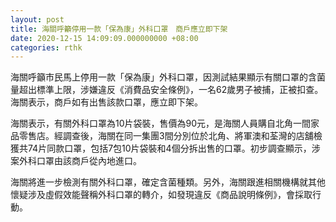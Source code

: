 ```yaml
---
layout: post
title: 海關呼籲停用一款「保為康」外科口罩　商戶應立即下架
date: 2020-12-15 14:09:09.000000000 +08:00
categories: rthk
---
```


海關呼籲市民馬上停用一款「保為康」外科口罩，因測試結果顯示有關口罩的含菌量超出標準上限，涉嫌違反《消費品安全條例》，一名62歲男子被捕，正被扣查。海關表示，商戶如有出售該款口罩，應立即下架。

海關表示，有關外科口罩為10片袋裝，售價為90元，是海關人員購自北角一間家品零售店。經調查後，海關在同一集團3間分別位於北角、將軍澳和荃灣的店舖檢獲共74片同款口罩，包括7包10片袋裝和4個分拆出售的口罩。初步調查顯示，涉案外科口罩由該商戶從內地進口。

海關將進一步檢測有關外科口罩，確定含菌種類。另外，海關跟進相關機構就其他懷疑涉及虛假效能聲稱外科口罩的轉介，如發現違反《商品說明條例》，會採取行動。
